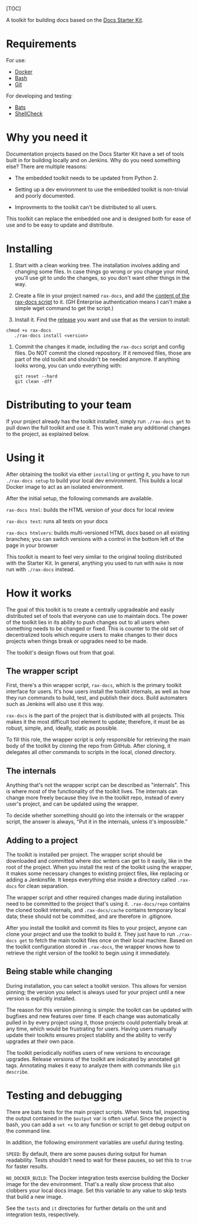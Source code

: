 [TOC]

A toolkit for building docs based on the [Docs Starter
Kit](https://github.rackspace.com/IX/docs-starter-kit).

Requirements
============

For use:

- [Docker](https://www.docker.com/)
- [Bash](https://www.gnu.org/software/bash/)
- [Git](https://git-scm.com/)

For developing and testing:

- [Bats](https://github.com/bats-core/bats-core/)
- [ShellCheck](https://www.shellcheck.net/)

Why you need it
===============

Documentation projects based on the Docs Starter Kit have a set of
tools built in for building locally and on Jenkins. Why do you need
something else? There are multiple reasons:

- The embedded toolkit needs to be updated from Python 2.

- Setting up a dev environment to use the embedded toolkit is
  non-trivial and poorly documented.

- Improvments to the toolkit can't be distributed to all users.

This toolkit can replace the embedded one and is designed both for
ease of use and to be easy to update and distribute.

Installing
==========

1. Start with a clean working tree. The installation involves adding
and changing some files. In case things go wrong or you change your
mind, you'll use git to undo the changes, so you don't want other
things in the way.

1. Create a file in your project named `rax-docs`, and add the
[content of the rax-docs
script](https://github.com/IDPLAT/rax-docs/blob/master/rax-docs) to
it. (GH Enterprise authentication means I can't make a simple wget
command to get the script.)

1. Install it. Find the [release](https://github.com/IDPLAT/rax-docs/releases) you want and use that as the version to install:

 ```
 chmod +x rax-docs
    ./rax-docs install <version>
 ```

1. Commit the changes it made, including the `rax-docs` script and
config files. Do NOT commit the cloned repository. If it removed
files, those are part of the old toolkit and shouldn't be needed
anymore. If anything looks wrong, you can undo everything with:

    ```
    git reset --hard
    git clean -dff
    ```

Distributing to your team
=========================

If your project already has the toolkit installed, simply  run `./rax-docs get` 
to pull down the full toolkit and use it. This won't make any additional changes 
to the project, as explained below.

Using it
========

After obtaining the toolkit via either `install`ing or `get`ting it,
you have to run `./rax-docs setup` to build your local dev
environment. This builds a local Docker image to act as an isolated
environment.

After the initial setup, the following commands are available.

`rax-docs html`: builds the HTML version of your docs for local review

`rax-docs test`: runs all tests on your docs

`rax-docs htmlvers`: builds multi-versioned HTML docs based on all
existing branches; you can switch versions with a control in the
bottom left of the page in your browser

This toolkit is meant to feel very similar to the original tooling
distributed with the Starter Kit. In general, anything you used to run
with `make` is now run with `./rax-docs` instead.

How it works
============

The goal of this toolkit is to create a centrally upgradeable and
easily distributed set of tools that everyone can use to maintain
docs. The power of the toolkit lies in its ability to push changes out
to all users when something needs to be changed or fixed. This is
counter to the old set of decentralized tools which require users to
make changes to their docs projects when things break or upgrades need
to be made.

The toolkit's design flows out from that goal.

The wrapper script
------------------

First, there's a thin wrapper script, `rax-docs`, which is the primary 
toolkit interface for users. It's how users install the toolkit internals, 
as well as how they run commands to build, test, and publish their 
docs. Build automaters such as Jenkins will also use it this way.

`rax-docs` is the part of the project that is distributed
with all projects. This makes it the most difficult tool element to 
update; therefore, it must be as robust, simple, and, ideally, static as
possible.

To fill this role, the wrapper script is only responsible for
retrieving the main body of the toolkit by cloning the repo from
GitHub. After cloning, it delegates all other commands to scripts in
the local, cloned directory.

The internals
-------------

Anything that's not the wrapper script can be described as
"internals". This is where most of the functionality of the toolkit
lives. The internals can change more freely because they live in the
toolkit repo, instead of every user's project, and can be updated 
using the wrapper.

To decide whether something should go into the internals or the
wrapper script, the answer is always, "Put it in the internals, unless
it's impossible."

Adding to a project
-------------------

The toolkit is installed per project. The wrapper script should be 
downloaded and committed where doc writers can get to it easily, 
like in the root of the project. When you install the rest of the toolkit
using the wrapper, it makes some necessary changes to existing project 
files, like replacing or adding a Jenkinsfile. It keeps everything else inside
a directory called `.rax-docs` for clean separation.

The wrapper script and other required changes made during installation 
need to be committed to the project that's using it. `.rax-docs/repo` contains
the cloned toolkit internals, and `.rax-docs/cache` contains temporary local 
data; these should not be committed, and are therefore in .gitignore.

After you install the toolkit and commit its files to your project,
anyone can clone your project and use the toolkit to build it. They
just have to run `./rax-docs get` to fetch the main toolkit files once
on their local machine. Based on the toolkit configuration stored in
`.rax-docs`, the wrapper knows how to retrieve the right version of
the toolkit to begin using it immediately.

Being stable while changing
---------------------------

During installation, you can select a toolkit version. This allows for version 
pinning; the version you select is always used for your project until a new
version is explicitly installed.

The reason for this version pinning is simple: the toolkit can be updated with 
bugfixes and new features over time. If each change was automatically pulled 
in by every project using it, those projects could potentially break at any time,
which would be frustrating for users. Having users manually update their 
toolkits ensures project stability and the ability to verify upgrades at their own pace.

The toolkit periodically notifies users of new versions to encourage upgrades.
Release versions of the toolkit are indicated by annotated git tags. Annotating
makes it easy to analyze them with commands like `git describe`.

Testing and debugging
=====================

There are bats tests for the main project scripts. When tests fail,
inspecting the output contained in the `$output` var is often
useful. Since the project is bash, you can add a `set +x` to any
function or script to get debug output on the command line.

In addition, the following environment variables are useful during
testing.

`SPEED`: By default, there are some pauses during output for human
readability. Tests shouldn't need to wait for these pauses, so set this to
`true` for faster results.

`NO_DOCKER_BUILD`: The Docker integration tests exercise building the
Docker image for the dev environment. That's a really slow process
that also clobbers your local docs image. Set this variable to any
value to skip tests that build a new image.

See the `tests` and `it` directories for further details on the unit
and integration tests, respectively.
